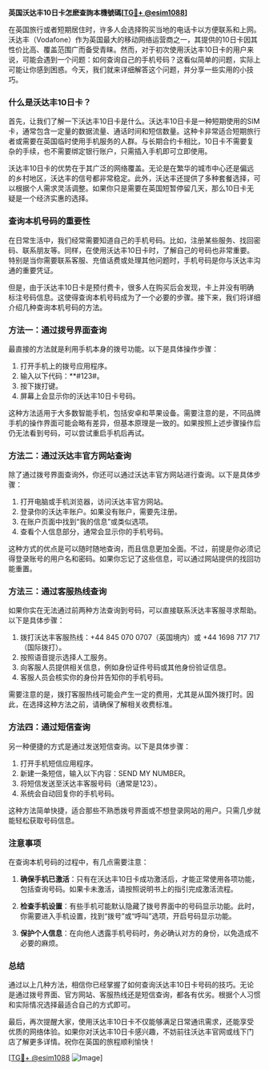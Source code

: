 **英国沃达丰10日卡怎麽查詢本機號碼[[TG💪+ @esim1088](https://t.me/s/esim1088)]**

在英国旅行或者短期居住时，许多人会选择购买当地的电话卡以方便联系和上网。沃达丰（Vodafone）作为英国最大的移动网络运营商之一，其提供的10日卡因其性价比高、覆盖范围广而备受青睐。然而，对于初次使用沃达丰10日卡的用户来说，可能会遇到一个问题：如何查询自己的手机号码？这看似简单的问题，实际上可能让你感到困惑。今天，我们就来详细解答这个问题，并分享一些实用的小技巧。

### 什么是沃达丰10日卡？

首先，让我们了解一下沃达丰10日卡是什么。沃达丰10日卡是一种短期使用的SIM卡，通常包含一定量的数据流量、通话时间和短信数量。这种卡非常适合短期旅行者或需要在英国临时使用手机服务的人群。与长期合约卡相比，10日卡不需要复杂的手续，也不需要绑定银行账户，只需插入手机即可立即使用。

沃达丰10日卡的优势在于其广泛的网络覆盖。无论是在繁华的城市中心还是偏远的乡村地区，沃达丰的信号都非常稳定。此外，沃达丰还提供了多种套餐选择，可以根据个人需求灵活调整。如果你只是需要在英国短暂停留几天，那么10日卡无疑是一个经济实惠的选择。

### 查询本机号码的重要性

在日常生活中，我们经常需要知道自己的手机号码。比如，注册某些服务、找回密码、联系朋友等。同样，在使用沃达丰10日卡时，了解自己的号码也非常重要。特别是当你需要联系客服、充值话费或处理其他问题时，手机号码是你与沃达丰沟通的重要凭证。

但是，由于沃达丰10日卡是预付费卡，很多人在购买后会发现，卡上并没有明确标注号码信息。这使得查询本机号码成为了一个必要的步骤。接下来，我们将详细介绍几种查询本机号码的方法。

### 方法一：通过拨号界面查询

最直接的方法就是利用手机本身的拨号功能。以下是具体操作步骤：

1. 打开手机上的拨号应用程序。
2. 输入以下代码：**#123#。
3. 按下拨打键。
4. 屏幕上会显示你的沃达丰10日卡号码。

这种方法适用于大多数智能手机，包括安卓和苹果设备。需要注意的是，不同品牌手机的操作界面可能会略有差异，但基本原理是一致的。如果按照上述步骤操作后仍无法看到号码，可以尝试重启手机后再试。

### 方法二：通过沃达丰官方网站查询

除了通过拨号界面查询外，你还可以通过沃达丰官方网站进行查询。以下是具体步骤：

1. 打开电脑或手机浏览器，访问沃达丰官方网站。
2. 登录你的沃达丰账户。如果没有账户，需要先注册。
3. 在账户页面中找到“我的信息”或类似选项。
4. 查看个人信息部分，通常会显示你的手机号码。

这种方式的优点是可以随时随地查询，而且信息更加全面。不过，前提是你必须记得登录账号的用户名和密码。如果你忘记了这些信息，可以通过网站提供的找回功能重置。

### 方法三：通过客服热线查询

如果你实在无法通过前两种方法查询到号码，可以直接联系沃达丰客服寻求帮助。以下是具体步骤：

1. 拨打沃达丰客服热线：+44 845 070 0707（英国境内）或 +44 1698 717 717（国际拨打）。
2. 按照语音提示选择人工服务。
3. 向客服人员提供相关信息，例如身份证件号码或其他身份验证信息。
4. 客服人员会核实你的身份并告知你的手机号码。

需要注意的是，拨打客服热线可能会产生一定的费用，尤其是从国外拨打时。因此，在选择这种方法之前，请确保了解相关收费标准。

### 方法四：通过短信查询

另一种便捷的方式是通过发送短信查询。以下是具体步骤：

1. 打开手机短信应用程序。
2. 新建一条短信，输入以下内容：SEND MY NUMBER。
3. 将短信发送至沃达丰客服号码（通常是123）。
4. 系统会自动回复你的手机号码。

这种方法简单快捷，适合那些不熟悉拨号界面或不想登录网站的用户。只需几步就能轻松获取号码信息。

### 注意事项

在查询本机号码的过程中，有几点需要注意：

1. **确保手机已激活**：只有在沃达丰10日卡成功激活后，才能正常使用各项功能，包括查询号码。如果卡未激活，请按照说明书上的指引完成激活流程。
   
2. **检查手机设置**：有些手机可能默认隐藏了拨号界面中的号码显示功能。此时，你需要进入手机设置，找到“拨号”或“呼叫”选项，开启号码显示功能。

3. **保护个人信息**：在向他人透露手机号码时，务必确认对方的身份，以免造成不必要的麻烦。

### 总结

通过以上几种方法，相信你已经掌握了如何查询沃达丰10日卡号码的技巧。无论是通过拨号界面、官方网站、客服热线还是短信查询，都各有优劣。根据个人习惯和实际情况选择最适合自己的方式即可。

最后，再次提醒大家，使用沃达丰10日卡不仅能够满足日常通讯需求，还能享受优质的网络体验。如果你对沃达丰10日卡感兴趣，不妨前往沃达丰官网或线下门店了解更多详情。祝你在英国的旅程顺利愉快！

[[TG💪+ @esim1088](https://t.me/s/esim1088) ![Image](https://i.postimg.cc/4NQfJmqS/Snipaste-2025-05-13-00-14-12.png)]